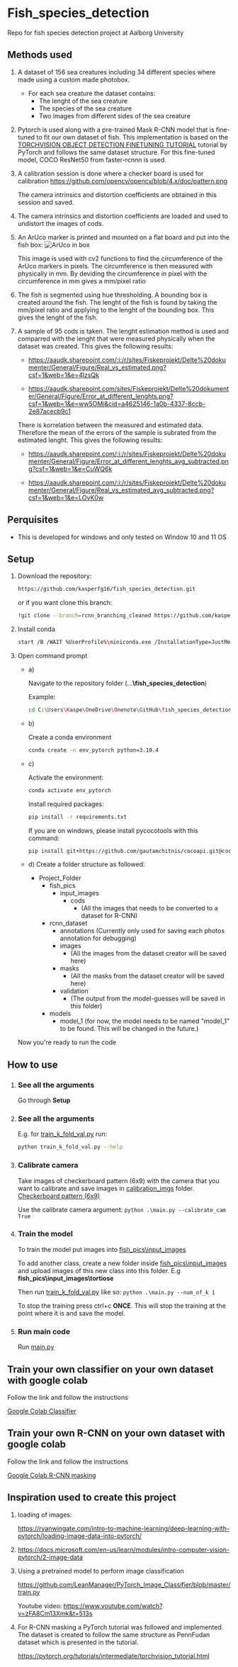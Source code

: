 # Fish_species_detection

Repo for fish species detection project at Aalborg University

## Methods used

1.
    A dataset of 156 sea creatures including 34 different species where made using a custom made photobox.
    - For each sea creature the dataset contains:
        - The lenght of the sea creature
        - The species of the sea creature
        - Two images from different sides of the sea creature

2.
    Pytorch is used along with a pre-trained Mask R-CNN model that is fine-tuned to fit our own dataset of fish. This implementation is based on the [TORCHVISION OBJECT DETECTION FINETUNING TUTORIAL](https://pytorch.org/tutorials/intermediate/torchvision_tutorial.html#torchvision-object-detection-finetuning-tutorial) tutorial by PyTorch and follows the same dataset structure. For this fine-tuned model, COCO ResNet50 from faster-rcnnn is used.

3.
    A calibration session is done where a checker board is used for calibration <https://github.com/opencv/opencv/blob/4.x/doc/pattern.png>

    The camera intrinsics and distortion coefficients are obtained in this session and saved.

4.
    The camera intrinsics and distortion coefficients are loaded and used to undistort the images of cods.

5.
    An ArUco marker is printed and mounted on a flat board and put into the fish box: ![ArUco in box](arUco_in_box.JPG)

    This image is used with cv2 functions to find the circumference of the ArUco markers in pixels. The circumference is then measured with physically in mm. By deviding the circumference in pixel with the circumference in mm gives a mm/pixel ratio

6.
    The fish is segmented using hue thresholding. A bounding box is created around the fish. The lenght of the fish is found by taking the mm/pixel ratio and applying to the lenght of the bounding box. This gives the lenght of the fish.

7.
    A sample of 95 cods is taken. The lenght estimation method is used and comparred with the lenght that were measured physically when the dataset was created. This gives the following results:

    - <https://aaudk.sharepoint.com/:i:/r/sites/Fiskeprojekt/Delte%20dokumenter/General/Figure/Real_vs_estimated.png?csf=1&web=1&e=4lzsQk>

    - <https://aaudk.sharepoint.com/sites/Fiskeprojekt/Delte%20dokumenter/General/Figure/Error_at_different_lenghts.png?csf=1&web=1&e=ww5OMj&cid=a4625146-1a0b-4337-8ccb-2e87acecb9c1>

    There is korrelation between the measured and estimated data. Therefore the mean of the errors of the sample is subrated from the estimated lenght. This gives the following results:

    - <https://aaudk.sharepoint.com/:i:/r/sites/Fiskeprojekt/Delte%20dokumenter/General/Figure/Error_at_different_lenghts_avg_subtracted.png?csf=1&web=1&e=CuWQ6k>

    - <https://aaudk.sharepoint.com/:i:/r/sites/Fiskeprojekt/Delte%20dokumenter/General/Figure/Real_vs_estimated_avg_subtracted.png?csf=1&web=1&e=LOvK0w>


## Perquisites

- This is developed for windows and only tested on Window 10 and 11 OS

## Setup

1. Download the repository:

    ``` bash
    https://github.com/kasperfg16/fish_species_detection.git
    ```

    or if you want clone this branch:

    ``` bash
    !git clone --branch=rcnn_branching_cleaned https://github.com/kasperfg16/fish_species_detection.git
    ```

2. Install conda

    ``` bash
    start /B /WAIT %UserProfile%\miniconda.exe /InstallationType=JustMe /AddToPath=0 /RegisterPython=0 /S /D=%UserProfile%\miniconda3
    ```

3. Open command prompt

    - a)

        Navigate to the repository folder (...**\fish_species_detection**)

        Example:

        ``` bash
        cd C:\Users\Kaspe\OneDrive\Onenote\GitHub\fish_species_detection
        ```

    - b)

        Create a conda environment

        ``` bash
        conda create -n env_pytorch python=3.10.4
        ```

    - c)

        Activate the environment:

        ``` bash
        conda activate env_pytorch
        ```

        Install required packages:

        ``` bash
        pip install -r requirements.txt
        ```

        If you are on windows, please install pycocotools with this command:

        ``` bash
        pip install git+https://github.com/gautamchitnis/cocoapi.git@cocodataset-master#subdirectory=PythonAPI
        ```

    - d)
         Create a folder structure as followed:

        - Project_Folder
            - fish_pics
                - input_images
                    - cods
                        - (All the images that needs to be converted to a dataset for R-CNN)
            - rcnn_dataset
                - annotations (Currently only used for saving each photos annotation for debugging)
                - images
                    - (All the images from the dataset creator will be saved here)
                - masks
                    - (All the masks from the dataset creator will be saved here)
                - validation
                    - (The output from the model-guesses will be saved in this folder)
            - models
                - model_1 (for now, the model needs to be named "model_1" to be found. This will be changed in the future.)

    Now you're ready to run the code

## How to use

1. ### See all the arguments

    Go through **Setup**

2. ### See all the arguments

    E.g. for [train_k_fold_val.py](train_k_fold_val.py) run:

    ``` bash
    python train_k_fold_val.py --help
    ```

3. ### Calibrate camera

    Take images of checkerboard pattern (6x9) with the camera that you want to calibrate and save images in [calibration_imgs](calibration_imgs) folder. [Checkerboard pattern (6x9)](https://github.com/opencv/opencv/blob/4.x/doc/pattern.png)

    Use the calibrate camera argument: `python .\main.py --calibrate_cam True`

4. ### Train the model

    To train the model put images into [fish_pics\input_images](fish_pics\input_images)

    To add another class, create a new folder inside [fish_pics\input_images](fish_pics\input_images) and upload images of this new class into this folder. E.g **fish_pics\input_images\tortiose**

    Then run [train_k_fold_val.py](train_k_fold_val.py) like so: `python .\main.py --num_of_k 1`

    To stop the training press ctrl+c **ONCE**. This will stop the training at the point where it is and save the model.

6. ### Run main code

    Run [main.py](main.py)

## Train your own classifier on your own dataset with google colab

Follow the link and follow the instructions

[Google Colab Classifier](https://colab.research.google.com/drive/1qksJvIxpnAULe_8XfI04jG13a-3klOKA?usp=sharing)

## Train your own R-CNN on your own dataset with google colab

Follow the link and follow the instructions

[Google Colab R-CNN masking](https://colab.research.google.com/drive/1oxojIhiJwssvCTv5AOTZ3y7nDfHh2IfN?usp=sharing)

## Inspiration used to create this project

1. loading of images:

    <https://ryanwingate.com/intro-to-machine-learning/deep-learning-with-pytorch/loading-image-data-into-pytorch/>

2. <https://docs.microsoft.com/en-us/learn/modules/intro-computer-vision-pytorch/2-image-data>

3. Using a pretrained model to perform image classification

    <https://github.com/LeanManager/PyTorch_Image_Classifier/blob/master/train.py>

    Youtube video: <https://www.youtube.com/watch?v=zFA8Cm13Xmk&t=513s>

4. For R-CNN masking a PyTorch tutorial was followed and implemented. The dataset is created to follow the same structure as PennFudan dataset which is presented in the tutorial.

    <https://pytorch.org/tutorials/intermediate/torchvision_tutorial.html>